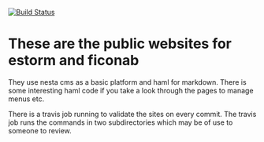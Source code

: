[![Build Status](https://travis-ci.org/semdinsp/nestasites.png)](https://travis-ci.org/semdinsp/nestasites)
# These are the public websites for estorm and ficonab
They use nesta cms as a basic platform and haml for markdown.
There is some interesting haml code if you take a look through the pages to manage menus etc.

There is a travis job running to validate the sites on every commit.  The travis job runs the commands in two subdirectories which may be of use to someone to review.